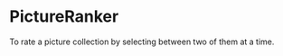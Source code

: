 PictureRanker
=============

To rate a picture collection by selecting between two of them at a time.
